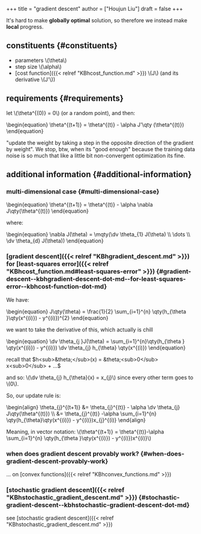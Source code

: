 +++
title = "gradient descent"
author = ["Houjun Liu"]
draft = false
+++

It's hard to make **globally optimal** solution, so therefore we instead make **local** progress.


## constituents {#constituents}

-   parameters \\(\theta\\)
-   step size \\(\alpha\\)
-   [cost function]({{< relref "KBhcost_function.md" >}}) \\(J\\) (and its derivative \\(J'\\))


## requirements {#requirements}

let \\(\theta^{(0)} = 0\\) (or a random point), and then:

\begin{equation}
\theta^{(t+1)} = \theta^{(t)} - \alpha J'\qty (\theta^{(t)})
\end{equation}

"update the weight by taking a step in the opposite direction of the gradient by weight". We stop, btw, when its "good enough" because the training data noise is so much that like a little bit non-convergent optimization its fine.


## additional information {#additional-information}


### multi-dimensional case {#multi-dimensional-case}

\begin{equation}
\theta^{(t+1)} = \theta^{(t)} - \alpha \nabla J\qty(\theta^{(t)})
\end{equation}

where:

\begin{equation}
\nabla J(\theta) = \mqty(\dv \theta\_{1} J(\theta)  \\\ \dots \\\ \dv \theta\_{d} J(\theta))
\end{equation}


### [gradient descent]({{< relref "KBhgradient_descent.md" >}}) for [least-squares error]({{< relref "KBhcost_function.md#least-squares-error" >}}) {#gradient-descent--kbhgradient-descent-dot-md--for-least-squares-error--kbhcost-function-dot-md}

We have:

\begin{equation}
J\qty(\theta) = \frac{1}{2} \sum\_{i=1}^{n} \qty(h\_{\theta }\qty(x^{(i)}) - y^{(i)})^{2}
\end{equation}

we want to take the derivative of this, which actually is chill

\begin{equation}
\dv \theta\_{j }J(\theta) = \sum\_{i=1}^{n}\qty(h\_{\theta } \qty(x^{(i)}) - y^{(i)}) \dv \theta\_{j} h\_{\theta} \qty(x^{(i)})
\end{equation}

recall that $h<sub>&theta;</sub>(x) = &theta;<sub>0</sub> x<sub>0</sub> + ...$

and so: \\(\dv \theta\_{j} h\_{\theta}(x) = x\_{j}\\) since every other term goes to \\(0\\).

So, our update rule is:

\begin{align}
\theta\_{j}^{(t+1)} &= \theta\_{j}^{(t)} - \alpha \dv \theta\_{j} J\qty(\theta^{(t)})  \\\\
&= \theta\_{j}^{(t)} -\alpha \sum\_{i=1}^{n} \qty(h\_{\theta}\qty(x^{(i)}) - y^{(i)})x\_{j}^{(i)}
\end{align}

Meaning, in  vector notation: \\(\theta^{(t+1)} = \theta^{(t)}-\alpha \sum\_{i=1}^{n} \qty(h\_{\theta }\qty(x^{(i)}) - y^{(i)})x^{(i)}\\)


### when does gradient descent provably work? {#when-does-gradient-descent-provably-work}

... on [convex functions]({{< relref "KBhconvex_functions.md" >}})


### [stochastic gradient descent]({{< relref "KBhstochastic_gradient_descent.md" >}}) {#stochastic-gradient-descent--kbhstochastic-gradient-descent-dot-md}

see [stochastic gradient descent]({{< relref "KBhstochastic_gradient_descent.md" >}})
